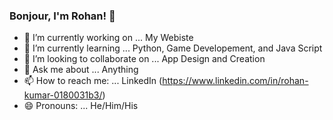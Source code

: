 ### Bonjour, I'm Rohan! 👋

- 🔭 I’m currently working on ... My Webiste
- 🌱 I’m currently learning ... Python, Game Developement, and Java Script
- 👯 I’m looking to collaborate on ... App Design and Creation
- 💬 Ask me about ... Anything 
- 📫 How to reach me: ... LinkedIn (https://www.linkedin.com/in/rohan-kumar-0180031b3/)
- 😄 Pronouns: ... He/Him/His
